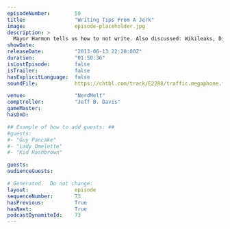 ```yaml
---
episodeNumber:        59
title:                "Writing Tips From A Jerk"
image:                episode-placeholder.jpg
description: >
  Mayor Harmon tells us how to not write. Also discussed: Wikileaks, Disabilities, Ben Affleck and puppies.
showDate:             
releaseDate:          "2013-06-13 22:20:00Z"
duration:             "01:50:36"
isLostEpisode:        false
isTrailer:            false
hasExplicitLanguage:  false
soundFile:            https://chtbl.com/track/E2288/traffic.megaphone.fm/STA7617164198.mp3?updated=1554506313

venue:                "NerdMelt"
comptroller:          "Jeff B. Davis"
gameMaster:           
hasDnD:               

## Example of how to add guests: ##
#guests:
#- "Guy Pancake"
#- "Lady Omelette"
#- "Kid Hashbrown"

guests:
audienceGuests:

# Generated.  Do not change:
layout:               episode
sequenceNumber:       73
hasPrevious:          True
hasNext:              True
podcastDynamiteId:    73
---
```


<!-- The episode description will be rendered here -->
<!-- Add your content below here -->

